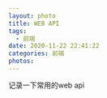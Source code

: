 ```yaml
---
layout: photo
title: WEB API
tags:
  - 前端
date: 2020-11-22 22:41:22
categories: 前端
photos: 
---
```

记录一下常用的web api
<!--more-->



